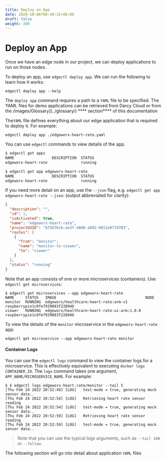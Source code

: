 ```yaml
---
title: Deploy an App
date: 2020-10-06T08:49:31+00:00
draft: false
weight: 300
---
```

# Deploy an App

Once we have an edge node in our project, we can deploy applications to run on those nodes.

To deploy an app, use `edgectl deploy app`. We can run the following to learn how it works:

```
edgectl deploy app --help
```

The `deploy app` command requires a path to a `YAML` file to be specified. The YAML files for demo applications can be retrieved from Darcy Cloud or from the /images/Glossary](../glossary/) **** section**** of this documentation

The`YAML` file defines everything about our edge application that is required to deploy it. For example:

```
edgectl deploy app ./edgeworx-heart-rate.yaml
```

You can use `edgectl` commands to view details of the app.

```bash
$ edgectl get apps
NAME                 DESCRIPTION  STATUS
edgeworx-heart-rate               running

$ edgectl get app edgeworx-heart-rate
NAME                 DESCRIPTION  STATUS
edgeworx-heart-rate               running
```

If you need more detail on an app, use the `--json` flag, e.g. `edgectl get app edgeworx-heart-rate --json`: (output abbreviated for clarity):

```json
{
  "description": "",
  "id": 1,
  "isActivated": true,
  "name": "edgeworx-heart-rate",
  "projectUUID": "b75676cb-ae3f-4808-a992-0811e077d783",
  "routes": [
    {
      "from": "monitor",
      "name": "monitor-to-viewer",
      "to": "viewer"
    }
  ],
  "status": "running"
}

```

Note that an app consists of one or more microservices (containers). Use `edgectl get microservices`:

```
$ edgectl get microservices --app edgeworx-heart-rate
NAME     STATUS   IMAGE                                        NODE
monitor  RUNNING  edgeworx/healthcare-heart-rate:arm-v1        raspberrypie1c0fe7939883f228946
viewer   RUNNING  edgeworx/healthcare-heart-rate-ui-arm:1.0.0  raspberrypie1c0fe7939883f228946
```

To view the details of the `monitor` microservice in the `edgeworx-heart-rate` app:

```
edgectl get microservice --app edgeworx-heart-rate monitor
```

#### Container Logs

You can use the `edgectl logs` command to view the container logs for a microservice. This is effectively equivalent to executing `docker logs CONTAINER_ID`. The `logs` command takes one argument, `APP_NAME/MICROSERVICE_NAME`. For example:

```
$ $ edgectl logs edgeworx-heart-rate/monitor --tail 5
[Thu Feb 24 2022 20:52:49] [LOG]   test-mode = true, generating mock sensor data..
[Thu Feb 24 2022 20:52:54] [LOG]   Retrieving heart rate sensor reading
[Thu Feb 24 2022 20:52:54] [LOG]   test-mode = true, generating mock sensor data..
[Thu Feb 24 2022 20:52:59] [LOG]   Retrieving heart rate sensor reading
[Thu Feb 24 2022 20:52:59] [LOG]   test-mode = true, generating mock sensor data..
```

> Note that you can use the typical logs arguments, such as `--tail 100` or `--follow`.

The following section will go into detail about application `YAML` files
